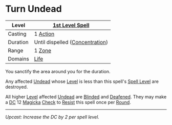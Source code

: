 # Turn Undead

| Level    | [1st Level Spell](1st%20Level%20Spells.md)                            |
| -------- | --------------------------------------------------------------------- |
| Casting  | 1 [Action](../../../../Game%20Procedures/Core%20Procedures/Action.md) |
| Duration | Until dispelled ([Concentration](../../Concentration.md))             |
| Range    | 1 [Zone](../../../../Game%20Procedures/Core%20Procedures/Zone.md)     |
| Domains  | [Life](../../Spell%20Domains/Life.md)                                 |

You sanctify the area around you for the duration.

Any affected [Undead](../../../../Resources%20for%20GMs/Creature%20Types/Undead.md) whose [Level](../../../../Player%20Characters/Progression/Level.md) is less than this spell's [Spell Level](../../Spell%20Level.md) are destroyed.

All higher [Level](../../../../Player%20Characters/Progression/Level.md) affected [Undead](../../../../Resources%20for%20GMs/Creature%20Types/Undead.md) are [Blinded](../../../../Game%20Procedures/Conditions/Blinded.md) and [Deafened](../../../../Game%20Procedures/Conditions/Deafened.md). They may make a [DC](../../../../Game%20Procedures/Core%20Procedures/DC.md) 12 [Magicka](../../../../Player%20Characters/Attributes/Magicka.md) [Check](../../../../Game%20Procedures/Core%20Procedures/Check.md) to [Resist](../../Resist.md) this spell once per [Round](../../../../Game%20Procedures/Core%20Procedures/Round.md).

---
*Upcast: Increase the DC by 2 per spell level.*
